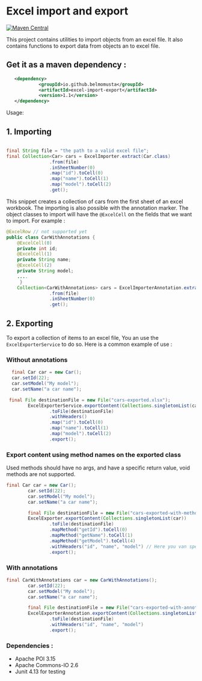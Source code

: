 # Excel import and export
[![Maven Central](https://maven-badges.herokuapp.com/maven-central/io.github.belmomusta/excel-import-export/badge.svg)](https://maven-badges.herokuapp.com/maven-central/io.github.belmomusta/excel-import-export)

This project contains utilities to import objects from an excel file.
It also contains functions to export data from objects an to excel file.
## Get it as a maven dependency  :

```XML
   <dependency>
            <groupId>io.github.belmomusta</groupId>
            <artifactId>excel-import-export</artifactId>
            <version>1.1</version>
   </dependency>
```
Usage:
## 1. Importing

```java

final String file = "the path to a valid excel file";
final Collection<Car> cars = ExcelImporter.extract(Car.class)
                .from(file)
                .inSheetNumber(0)
                .map("id").toCell(0)
                .map("name").toCell(1)
                .map("model").toCell(2)
                .get();
```
This snippet creates a collection of cars from the first sheet of an excel workbook.
The importing is also possible with the annotation marker.
The object classes to import will have the `@ExcelCell` on the fields that we want to import. 
For example :

```java
@ExcelRow // not supported yet
public class CarWithAnnotations {
	@ExcelCell(0)
	private int id;
	@ExcelCell(1)
	private String name;
	@ExcelCell(2)
	private String model;
	....
	 }
	Collection<CarWithAnnotations> cars = ExcelImporterAnnotation.extract(CarWithAnnotations.class)
				.from(file)
				.inSheetNumber(0)
				.get();
```

## 2.  Exporting
To export a collection of items to an excel file, You an use the `ExcelExporterService` to do so.
Here is a common example of use  :

### Without annotations

```java
  final Car car = new Car();
  car.setId(22);
  car.setModel("My model");
  car.setName("a car name");

 final File destinationFile = new File("cars-exported.xlsx");
 		ExcelExporterService.exportContent(Collections.singletonList(car))
 				.toFile(destinationFile)
 				.withHeaders()
 				.map("id").toCell(0)
 				.map("name").toCell(1)
 				.map("model").toCell(2)
 				.export();
```
### Export content using method names on the exported class
Used methods should have no args, and have a specific return value, void methods are not supported.

```java
final Car car = new Car();
		car.setId(22);
		car.setModel("My model");
		car.setName("a car name");

		final File destinationFile = new File("cars-exported-with-method.xlsx");
		ExcelExporter.exportContent(Collections.singletonList(car))
				.toFile(destinationFile)
				.mapMethod("getId").toCell(0)
				.mapMethod("getName").toCell(1)
				.mapMethod("getModel").toCell(4)
				.withHeaders("id", "name", "model") // Here you van specify headers
				.export();
```
### With annotations
```java
final CarWithAnnotations car = new CarWithAnnotations();
		car.setId(22);
		car.setModel("My model");
		car.setName("a car name");

		final File destinationFile = new File("cars-exported-with-annotations.xlsx");
		ExcelExporterAnnotation.exportContent(Collections.singletonList(car))
				.toFile(destinationFile)
				.withHeaders("id", "name", "model")
				.export();
```
### Dependencies :
 - Apache POI 3.15
 - Apache Commons-IO 2.6
 - Junit 4.13 for testing

